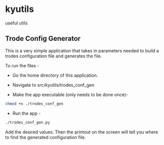# kyutils
useful utils

## Trode Config Generator

This is a very simple application that takes in parameters needed to build a trodes configuration file and generates the file. 

To run the files -

- Go the home directory of this application.
  
- Navigate to src/kyutils/trodes_conf_gen
  
- Make the app executable (only needs to be done once)-

```bash
chmod +x ./trodes_conf_gen
```

- Run the app -

```bash
./trodes_conf_gen.py
```

Add the desired values. Then the printout on the screen will tell you where to find the generated configuration file.

